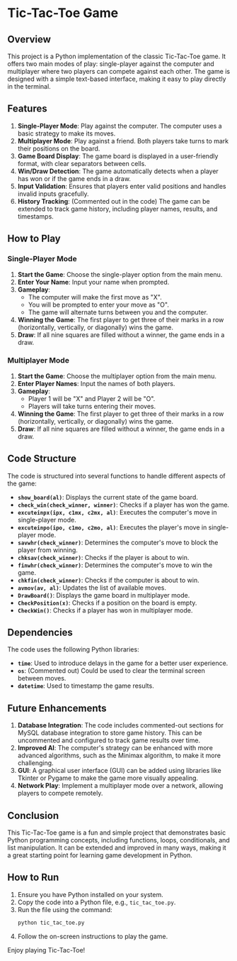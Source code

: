 # Tic-Tac-Toe Game

## Overview

This project is a Python implementation of the classic Tic-Tac-Toe game. It offers two main modes of play: single-player against the computer and multiplayer where two players can compete against each other. The game is designed with a simple text-based interface, making it easy to play directly in the terminal.

## Features

1. **Single-Player Mode**: Play against the computer. The computer uses a basic strategy to make its moves.
2. **Multiplayer Mode**: Play against a friend. Both players take turns to mark their positions on the board.
3. **Game Board Display**: The game board is displayed in a user-friendly format, with clear separators between cells.
4. **Win/Draw Detection**: The game automatically detects when a player has won or if the game ends in a draw.
5. **Input Validation**: Ensures that players enter valid positions and handles invalid inputs gracefully.
6. **History Tracking**: (Commented out in the code) The game can be extended to track game history, including player names, results, and timestamps.

## How to Play

### Single-Player Mode

1. **Start the Game**: Choose the single-player option from the main menu.
2. **Enter Your Name**: Input your name when prompted.
3. **Gameplay**:
   - The computer will make the first move as "X".
   - You will be prompted to enter your move as "O".
   - The game will alternate turns between you and the computer.
4. **Winning the Game**: The first player to get three of their marks in a row (horizontally, vertically, or diagonally) wins the game.
5. **Draw**: If all nine squares are filled without a winner, the game ends in a draw.

### Multiplayer Mode

1. **Start the Game**: Choose the multiplayer option from the main menu.
2. **Enter Player Names**: Input the names of both players.
3. **Gameplay**:
   - Player 1 will be "X" and Player 2 will be "O".
   - Players will take turns entering their moves.
4. **Winning the Game**: The first player to get three of their marks in a row (horizontally, vertically, or diagonally) wins the game.
5. **Draw**: If all nine squares are filled without a winner, the game ends in a draw.

## Code Structure

The code is structured into several functions to handle different aspects of the game:

- **`show_board(al)`**: Displays the current state of the game board.
- **`check_win(check_winner, winner)`**: Checks if a player has won the game.
- **`excuteinpx(ipx, c1mx, c2mx, al)`**: Executes the computer's move in single-player mode.
- **`excuteinpo(ipo, c1mo, c2mo, al)`**: Executes the player's move in single-player mode.
- **`savwhr(check_winner)`**: Determines the computer's move to block the player from winning.
- **`chksav(check_winner)`**: Checks if the player is about to win.
- **`finwhr(check_winner)`**: Determines the computer's move to win the game.
- **`chkfin(check_winner)`**: Checks if the computer is about to win.
- **`avmov(av, al)`**: Updates the list of available moves.
- **`DrawBoard()`**: Displays the game board in multiplayer mode.
- **`CheckPosition(x)`**: Checks if a position on the board is empty.
- **`CheckWin()`**: Checks if a player has won in multiplayer mode.

## Dependencies

The code uses the following Python libraries:

- **`time`**: Used to introduce delays in the game for a better user experience.
- **`os`**: (Commented out) Could be used to clear the terminal screen between moves.
- **`datetime`**: Used to timestamp the game results.

## Future Enhancements

1. **Database Integration**: The code includes commented-out sections for MySQL database integration to store game history. This can be uncommented and configured to track game results over time.
2. **Improved AI**: The computer's strategy can be enhanced with more advanced algorithms, such as the Minimax algorithm, to make it more challenging.
3. **GUI**: A graphical user interface (GUI) can be added using libraries like Tkinter or Pygame to make the game more visually appealing.
4. **Network Play**: Implement a multiplayer mode over a network, allowing players to compete remotely.

## Conclusion

This Tic-Tac-Toe game is a fun and simple project that demonstrates basic Python programming concepts, including functions, loops, conditionals, and list manipulation. It can be extended and improved in many ways, making it a great starting point for learning game development in Python.

## How to Run

1. Ensure you have Python installed on your system.
2. Copy the code into a Python file, e.g., `tic_tac_toe.py`.
3. Run the file using the command:
   ```bash
   python tic_tac_toe.py
   ```
4. Follow the on-screen instructions to play the game.

Enjoy playing Tic-Tac-Toe!
